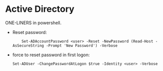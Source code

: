 # Active Directory
ONE-LINERS in powershell.



<ul>
<li>Reset password: 

        Set-ADAccountPassword <user> -Reset -NewPassword (Read-Host -AsSecureString -Prompt 'New Password') -Verbose

</li>
<li>force to reset password in first logon:

    Set-ADUser -ChangePasswordAtLogon $true -Identity <user> -Verbose

</li>
</ul>



